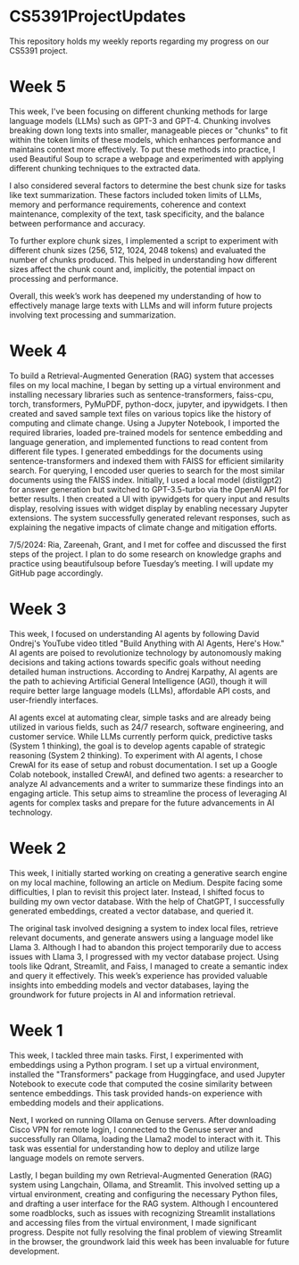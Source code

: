 # CS5391ProjectUpdates
This repository holds my weekly reports regarding my progress on our CS5391 project. 

# Week 5

This week, I've been focusing on different chunking methods for large language models (LLMs) such as GPT-3 and GPT-4. Chunking involves breaking down long texts into smaller, manageable pieces or "chunks" to fit within the token limits of these models, which enhances performance and maintains context more effectively.
To put these methods into practice, I used Beautiful Soup to scrape a webpage and experimented with applying different chunking techniques to the extracted data.

I also considered several factors to determine the best chunk size for tasks like text summarization. These factors included token limits of LLMs, memory and performance requirements, coherence and context maintenance, complexity of the text, task specificity, and the balance between performance and accuracy.

To further explore chunk sizes, I implemented a script to experiment with different chunk sizes (256, 512, 1024, 2048 tokens) and evaluated the number of chunks produced. This helped in understanding how different sizes affect the chunk count and, implicitly, the potential impact on processing and performance.

Overall, this week’s work has deepened my understanding of how to effectively manage large texts with LLMs and will inform future projects involving text processing and summarization.

# Week 4

To build a Retrieval-Augmented Generation (RAG) system that accesses files on my local machine, I began by setting up a virtual environment and installing necessary libraries such as sentence-transformers, faiss-cpu, torch, transformers, PyMuPDF, python-docx, jupyter, and ipywidgets. I then created and saved sample text files on various topics like the history of computing and climate change. Using a Jupyter Notebook, I imported the required libraries, loaded pre-trained models for sentence embedding and language generation, and implemented functions to read content from different file types. I generated embeddings for the documents using sentence-transformers and indexed them with FAISS for efficient similarity search. For querying, I encoded user queries to search for the most similar documents using the FAISS index. Initially, I used a local model (distilgpt2) for answer generation but switched to GPT-3.5-turbo via the OpenAI API for better results. I then created a UI with ipywidgets for query input and results display, resolving issues with widget display by enabling necessary Jupyter extensions. The system successfully generated relevant responses, such as explaining the negative impacts of climate change and mitigation efforts.

7/5/2024: Ria, Zareenah, Grant, and I met for coffee and discussed the first steps of the project. I plan to do some research on knowledge graphs and practice using beautifulsoup before Tuesday’s meeting. I will update my GitHub page accordingly.

# Week 3

This week, I focused on understanding AI agents by following David Ondrej's YouTube video titled "Build Anything with AI Agents, Here's How." AI agents are poised to revolutionize technology by autonomously making decisions and taking actions towards specific goals without needing detailed human instructions. According to Andrej Karpathy, AI agents are the path to achieving Artificial General Intelligence (AGI), though it will require better large language models (LLMs), affordable API costs, and user-friendly interfaces.

AI agents excel at automating clear, simple tasks and are already being utilized in various fields, such as 24/7 research, software engineering, and customer service. While LLMs currently perform quick, predictive tasks (System 1 thinking), the goal is to develop agents capable of strategic reasoning (System 2 thinking). To experiment with AI agents, I chose CrewAI for its ease of setup and robust documentation. I set up a Google Colab notebook, installed CrewAI, and defined two agents: a researcher to analyze AI advancements and a writer to summarize these findings into an engaging article. This setup aims to streamline the process of leveraging AI agents for complex tasks and prepare for the future advancements in AI technology.

# Week 2

This week, I initially started working on creating a generative search engine on my local machine, following an article on Medium. Despite facing some difficulties, I plan to revisit this project later. Instead, I shifted focus to building my own vector database. With the help of ChatGPT, I successfully generated embeddings, created a vector database, and queried it.

The original task involved designing a system to index local files, retrieve relevant documents, and generate answers using a language model like Llama 3. Although I had to abandon this project temporarily due to access issues with Llama 3, I progressed with my vector database project. Using tools like Qdrant, Streamlit, and Faiss, I managed to create a semantic index and query it effectively. This week’s experience has provided valuable insights into embedding models and vector databases, laying the groundwork for future projects in AI and information retrieval.

# Week 1

This week, I tackled three main tasks. First, I experimented with embeddings using a Python program. I set up a virtual environment, installed the "Transformers" package from Huggingface, and used Jupyter Notebook to execute code that computed the cosine similarity between sentence embeddings. This task provided hands-on experience with embedding models and their applications.

Next, I worked on running Ollama on Genuse servers. After downloading Cisco VPN for remote login, I connected to the Genuse server and successfully ran Ollama, loading the Llama2 model to interact with it. This task was essential for understanding how to deploy and utilize large language models on remote servers.

Lastly, I began building my own Retrieval-Augmented Generation (RAG) system using Langchain, Ollama, and Streamlit. This involved setting up a virtual environment, creating and configuring the necessary Python files, and drafting a user interface for the RAG system. Although I encountered some roadblocks, such as issues with recognizing Streamlit installations and accessing files from the virtual environment, I made significant progress. Despite not fully resolving the final problem of viewing Streamlit in the browser, the groundwork laid this week has been invaluable for future development.
